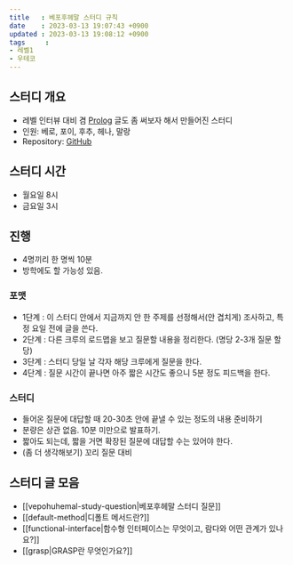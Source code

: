 ```yaml
---
title   : 베포후헤말 스터디 규칙
date    : 2023-03-13 19:07:43 +0900
updated : 2023-03-13 19:08:12 +0900
tags     : 
- 레벨1
- 우테코
---
```


## 스터디 개요

- 레벨 인터뷰 대비 겸 [Prolog](https://prolog.techcourse.co.kr/) 글도 좀 써보자 해서 만들어진 스터디
- 인원: 베로, 포이, 후추, 헤나, 말랑
- Repository: [GitHub](https://github.com/woowacourse-study/2023-Prolog-RoadMap)

## 스터디 시간

- 월요일 8시
- 금요일 3시

## 진행

- 4명끼리 한 명씩 10분
- 방학에도 할 가능성 있음.

### 포맷

- 1단계 : 이 스터디 안에서 지금까지 안 한 주제를 선정해서(안 겹치게) 조사하고, 특정 요일 전에 글을 쓴다.
- 2단계 : 다른 크루의 로드맵을 보고 질문할 내용을 정리한다. (명당 2-3개 질문 할당)
- 3단계 : 스터디 당일 날 각자 해당 크루에게 질문을 한다.
- 4단계 : 질문 시간이 끝나면 아주 짧은 시간도 좋으니 5분 정도 피드백을 한다.

### 스터디
- 들어온 질문에 대답할 때 20-30초 안에 끝낼 수 있는 정도의 내용 준비하기
- 분량은 상관 없음. 10분 미만으로 발표하기.
- 짧아도 되는데, 짧을 거면 확장된 질문에 대답할 수는 있어야 한다. 
- (좀 더 생각해보기) 꼬리 질문 대비

## 스터디 글 모음

- [[vepohuhemal-study-question|베포후헤말 스터디 질문]]
- [[default-method|디폴트 메서드란?]]
- [[functional-interface|함수형 인터페이스는 무엇이고, 람다와 어떤 관계가 있나요?]]
- [[grasp|GRASP란 무엇인가요?]]